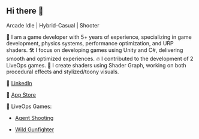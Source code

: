 ## Hi there 👋

Arcade Idle | Hybrid-Casual | Shooter

🎯 I am a game developer with 5+ years of experience, specializing in game development, physics systems, performance optimization, and URP shaders.
🛠️ I focus on developing games using Unity and C#, delivering smooth and optimized experiences.
🔥 I contributed to the development of 2 LiveOps games.
🎨 I create shaders using Shader Graph, working on both procedural effects and stylized/toony visuals.

🔗 [LinkedIn](https://www.linkedin.com/in/berkcan-karabulut-3ba121145/)  

📱 [App Store]([https://play.google.com/store/apps/details?id=com.mg.wild.gunfighter.west.sniper&hl=en_ZA](https://apps.apple.com/tr/developer/berkcan-karabulut/id1503022996?l=tr))  

🎯 LiveOps Games:

- [Agent Shooting](https://play.google.com/store/apps/details?id=com.hitman.agent.shooting&hl=en_US)  

- [Wild Gunfighter](https://play.google.com/store/apps/details?id=com.mg.wild.gunfighter.west.sniper&hl=en_ZA)  
